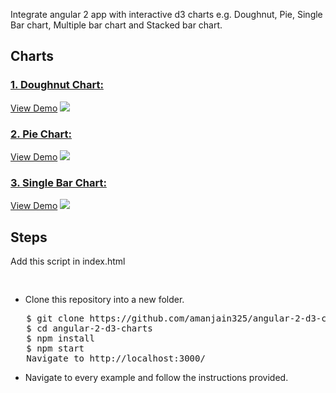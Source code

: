 Integrate angular 2 app with interactive d3 charts e.g. Doughnut, Pie, Single Bar chart, Multiple bar chart and Stacked bar chart.

<h2>Charts</h2>
<h3><a href="https://github.com/amanjain325/angular-2-d3-charts/tree/master/src/app/doughnut-chart">1. Doughnut Chart:</a></h3>
<a href="https://embed.plnkr.co/yb7541/">View Demo</a>
<img src="https://raw.githubusercontent.com/amanjain325/angular-2-d3-charts/master/src/assets/img/donut-chart-example.png" />

<h3><a href="https://github.com/amanjain325/angular-2-d3-charts/tree/master/src/app/pie-chart">2. Pie Chart:</a></h3>
 <a href="https://embed.plnkr.co/i3qi1z/">View Demo</a>
<img src="https://raw.githubusercontent.com/amanjain325/angular-2-d3-charts/master/src/assets/img/pie-chart-example.png">
<h3><a href="https://github.com/amanjain325/angular-2-d3-charts/tree/master/src/app/single-bar-chart">3. Single Bar Chart:</a></h3>
 <a href="https://embed.plnkr.co/i3qi1z/">View Demo</a>
<img src="https://raw.githubusercontent.com/amanjain325/angular-2-d3-charts/master/src/assets/img/single-bar-chart-example.png">

<h2>Steps</h2>

<p>Add this script in index.html</p>
<pre>
<script src="https://cdnjs.cloudflare.com/ajax/libs/d3/3.5.6/d3.min.js" charset="utf-8"></script>
</pre>

<ul>
  <li>Clone this repository into a new folder.</li>
  </ul>
<pre>   $ git clone https://github.com/amanjain325/angular-2-d3-charts.git
   $ cd angular-2-d3-charts
   $ npm install
   $ npm start
   Navigate to http://localhost:3000/</pre>
   <ul>
  <li> Navigate to every example and follow the instructions provided.</li>
</ul>
